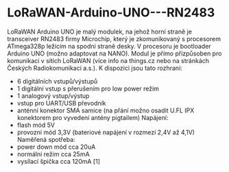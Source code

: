 # LoRaWAN-Arduino-UNO---RN2483

LoRaWAN Arduino UNO je malý modulek, na jehož horní straně je transceiver RN2483 firmy Microchip, který je zkomunikovaný s procesorem ATmega328p ležícím na spodní straně desky. V procesoru je bootloader Arduino UNO (možno adaptovat na NANO). Modul je přímo přizpůsoben pro komunikaci v sítích LoRaWAN (více info na things.cz nebo na stránkách Českých Radiokomunikací a.s.). K dispozici jsou tato rozhraní:
-	6 digitálních vstupů/výstupů
-	1 digitální vstup s přerušením pro low power režim
-	1 analogový vstup/výstup
-	vstup pro UART/USB převodník
-	anténní konektor SMA samice (na přání možno osadit U.FL IPX konektorem pro vyvedení antény pigtailem)
Napájení:
-	flash mód 5V
-	provozní mód 3,3V (bateriové napájení v rozmezí 2,4V až 4,1V)
Naměřená spotřeba:
-	power down mód cca 20uA
-	normální režim cca 25mA
-	vysílací špička cca 120mA
[1]
